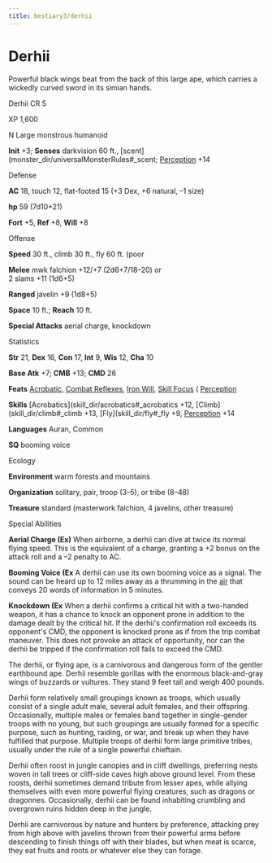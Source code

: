 ```yaml
---
title: bestiary3/derhii
---
```

# Derhii

Powerful black wings beat from the back of this large ape, which carries a wickedly curved sword in its simian hands.

Derhii CR 5

XP 1,600

N Large monstrous humanoid

**Init** +3; **Senses** darkvision 60 ft., [scent](monster_dir/universalMonsterRules#_scent; [Perception](skill_dir/perception#_perception) +14

Defense

**AC** 18, touch 12, flat-footed 15 (+3 Dex, +6 natural, –1 size)

**hp** 59 (7d10+21)

**Fort** +5, **Ref** +8, **Will** +8

Offense

**Speed** 30 ft., climb 30 ft., fly 60 ft. (poor

**Melee** mwk falchion +12/+7 (2d6+7/18–20) or  
2 slams +11 (1d6+5)

**Ranged** javelin +9 (1d8+5)

**Space** 10 ft.; **Reach** 10 ft.

**Special Attacks** aerial charge, knockdown

Statistics

**Str** 21, **Dex** 16, **Con** 17, **Int** 9, **Wis** 12, **Cha** 10

**Base Atk** +7; **CMB** +13; **CMD** 26

**Feats** [Acrobatic](feats#_acrobatic), [Combat Reflexes](feats#_combat-reflexes), [Iron Will](feats#_iron-will), [Skill Focus](feats#_skill-focus) ( [Perception](skill_dir/perception#_perception)

**Skills** [Acrobatics](skill_dir/acrobatics#_acrobatics +12, [Climb](skill_dir/climb#_climb +13, [Fly](skill_dir/fly#_fly +9, [Perception](skill_dir/perception#_perception) +14

**Languages** Auran, Common

**SQ** booming voice

Ecology

**Environment** warm forests and mountains

**Organization** solitary, pair, troop (3–5), or tribe (8–48)

**Treasure** standard (masterwork falchion, 4 javelins, other treasure)

Special Abilities

**Aerial Charge (Ex)** When airborne, a derhii can dive at twice its normal flying speed. This is the equivalent of a charge, granting a +2 bonus on the attack roll and a –2 penalty to AC.

**Booming Voice (Ex** A derhii can use its own booming voice as a signal. The sound can be heard up to 12 miles away as a thrumming in the [air](monster_dir/creatureTypes#_air-subtype) that conveys 20 words of information in 5 minutes.

**Knockdown (Ex** When a derhii confirms a critical hit with a two-handed weapon, it has a chance to knock an opponent prone in addition to the damage dealt by the critical hit. If the derhii's confirmation roll exceeds its opponent's CMD, the opponent is knocked prone as if from the trip combat maneuver. This does not provoke an attack of opportunity, nor can the derhii be tripped if the confirmation roll fails to exceed the CMD.

The derhii, or flying ape, is a carnivorous and dangerous form of the gentler earthbound ape. Derhii resemble gorillas with the enormous black-and-gray wings of buzzards or vultures. They stand 9 feet tall and weigh 400 pounds.

Derhii form relatively small groupings known as troops, which usually consist of a single adult male, several adult females, and their offspring. Occasionally, multiple males or females band together in single-gender troops with no young, but such groupings are usually formed for a specific purpose, such as hunting, raiding, or war, and break up when they have fulfilled that purpose. Multiple troops of derhii form large primitive tribes, usually under the rule of a single powerful chieftain.

Derhii often roost in jungle canopies and in cliff dwellings, preferring nests woven in tall trees or cliff-side caves high above ground level. From these roosts, derhii sometimes demand tribute from lesser apes, while allying themselves with even more powerful flying creatures, such as dragons or dragonnes. Occasionally, derhii can be found inhabiting crumbling and overgrown ruins hidden deep in the jungle.

Derhii are carnivorous by nature and hunters by preference, attacking prey from high above with javelins thrown from their powerful arms before descending to finish things off with their blades, but when meat is scarce, they eat fruits and roots or whatever else they can forage.

